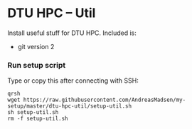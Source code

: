 # DTU HPC – Util

Install useful stuff for DTU HPC. Included is:

* git version 2

### Run setup script

Type or copy this after connecting with SSH:

```shell
qrsh
wget https://raw.githubusercontent.com/AndreasMadsen/my-setup/master/dtu-hpc-util/setup-util.sh
sh setup-util.sh
rm -f setup-util.sh
```
